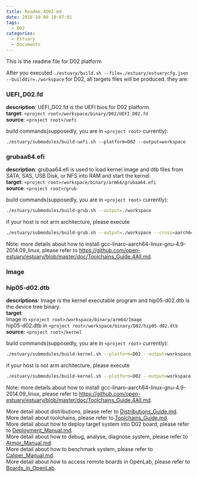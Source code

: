 ```yaml
---
title: Readme.4D02.md
date: 2016-10-09 10:07:01
tags:
  - D02
categories:
  - Estuary
  - Documents
---
```

This is the readme file for D02 platform

<!--more-->

After you executed `./estuary/build.sh --file=./estuary/estuarycfg.json --builddir=./workspace` for D02, all targets files will be produced. they are:

### UEFI_D02.fd 

**description**: UEFI_D02.fd is the UEFI bios for D02 platform.  
**target**: `<project root>/workspace/binary/D02/UEFI_D02.fd`  
**source**: `<project root>/uefi`

build commands(supposedly, you are in `<project root>` currently):
```shell
./estuary/submodules/build-uefi.sh --platform=D02 --output=workspace
```

### grubaa64.efi 

**description**: grubaa64.efi is used to load kernel image and dtb files from SATA, SAS, USB Disk, or NFS into RAM and start the kernel.  
**target**: `<project root>/workspace/binary/arm64/grubaa64.efi`  
**source**: `<project root>/grub`

build commands(supposedly, you are in `<project root>` currently):  
```bash
./estuary/submodules/build-grub.sh --output=./workspace
```
if your host is not arm architecture, please execute  
```bash
./estuary/submodules/build-grub.sh --output=./workspace --cross=aarch64-linux-gnu-
```
Note: more details about how to install gcc-linaro-aarch64-linux-gnu-4.9-2014.09_linux, please refer to https://github.com/open-estuary/estuary/blob/master/doc/Toolchains_Guide.4All.md.

### Image ###
### hip05-d02.dtb ###

**descriptions**: Image is the kernel executable program and hip05-d02.dtb is the device tree binary.  
**target**:  
Image in `<project root>/workspace/binary/arm64/Image`  
hip05-d02.dtb in `<project root>/workspace/binary/D02/hip05-d02.dtb`  
**source**: `<project root>/kernel`

build commands(supposedly, you are in `<project root>` currently):
```bash
./estuary/submodules/build-kernel.sh --platform=D02 --output=workspace
```
if your host is not arm architecture, please execute  
```bash
./estuary/submodules/build-kernel.sh --platform=D02 --output=workspace --cross=aarch64-linux-gnu-
```

Note: more details about how to install gcc-linaro-aarch64-linux-gnu-4.9-2014.09_linux, please refer to https://github.com/open-estuary/estuary/blob/master/doc/Toolchains_Guide.4All.md.  

More detail about distributions, please refer to [Distributions_Guide.md](https://github.com/open-estuary/estuary/blob/master/doc/Distributions_Guide.4All.md).  
More detail about toolchains, please refer to [Toolchains_Guide.md](https://github.com/open-estuary/estuary/blob/master/doc/Toolchains_Guide.4All.md).  
More detail about how to deploy target system into D02 board, please refer to [Deployment_Manual.md](https://github.com/open-estuary/estuary/blob/master/doc/Deploy_Manual.4D02.md).  
More detail about how to debug, analyse, diagnose system, please refer to [Armor_Manual.md](https://github.com/open-estuary/estuary/blob/master/doc/Armor_Manual.4All.md).  
More detail about how to benchmark system, please refer to [Caliper_Manual.md](https://github.com/open-estuary/estuary/blob/master/doc/Caliper_Manual.4All.md).  
More detail about how to access remote boards in OpenLab, please refer to [Boards_in_OpenLab](http://open-estuary.org/accessing-boards-in-open-lab/).
